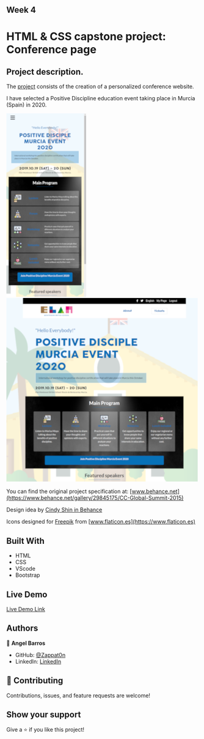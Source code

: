 [](https://img.shields.io/badge/Microverse-blueviolet)

## Week 4

# HTML & CSS capstone project: Conference page

## Project description. 

The [project](https://www.notion.so/HTML-CSS-capstone-project-Conference-page-ed3efca4b9824484a9df7f9f24067ff7) consists of the creation of a personalized conference website.

I have selected a Positive Discipline education event taking place in Murcia (Spain) in 2020.


![screenshot](./assets/imgs/screenshot_mobile.png)   ![screenshot](./assets/imgs/screenshot_desktop.png)

You can find the original project specification at: [www.behance.net](https://www.behance.net/gallery/29845175/CC-Global-Summit-2015)

Design idea by [Cindy Shin in Behance](https://www.behance.net/adagio07)

Icons designed for [Freepik](https://www.flaticon.es/autores/freepik) from [www.flaticon.es](https://www.flaticon.es)

## Built With

- HTML
- CSS
- VScode
- Bootstrap

## Live Demo 

[Live Demo Link](https://zappat0n.github.io/education2020/)

## Authors

👤 **Angel Barros**

- GitHub: [@Zappat0n](https://github.com/Zappat0n)
- LinkedIn: [LinkedIn](https://www.linkedin.com/in/angel-luis-barros-pazos-8889011b5/)

## 🤝 Contributing

Contributions, issues, and feature requests are welcome!


## Show your support

Give a ⭐️ if you like this project!


